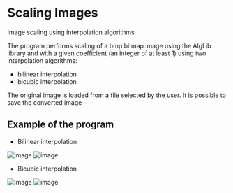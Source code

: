 # Scaling Images
Image scaling using interpolation algorithms

The program performs scaling of a bmp bitmap image using the AlgLib library and with a given coefficient (an integer of at least 1) using two interpolation algorithms:
- bilinear interpolation
- bicubic interpolation

The original image is loaded from a file selected by the user. It is possible to save the converted image

## Example of the program
- Bilinear interpolation

![image](https://user-images.githubusercontent.com/109802024/216981265-b44a3923-4590-4e08-9ffa-ac37fbbc0b5e.png)
![image](https://user-images.githubusercontent.com/109802024/216981275-c8ddf33b-e07b-41e7-ad0b-437b007812c3.png)

- Bicubic interpolation

![image](https://user-images.githubusercontent.com/109802024/216981291-736ffdb9-2aec-4783-be48-6597ca39ae6a.png)
![image](https://user-images.githubusercontent.com/109802024/216981347-5f629962-c548-4e6d-99e2-de1233a944e6.png)
